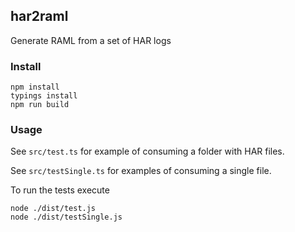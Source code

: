 ## har2raml

Generate RAML from a set of HAR logs

### Install
```
npm install
typings install
npm run build
```

### Usage
See `src/test.ts` for example of consuming a folder with HAR files.

See `src/testSingle.ts` for examples of consuming a single file.

To run the tests execute
```
node ./dist/test.js
node ./dist/testSingle.js
```

